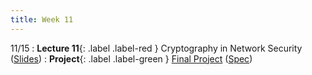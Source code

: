 ```yaml
---
title: Week 11
---
```


11/15
: **Lecture 11**{: .label .label-red } Cryptography in Network Security ([Slides](https://docs.google.com/presentation/d/101YMnbujO1VbDimgyhNvlJ-xP5uIlM2Qctqcnr63B9E/edit?usp=sharing))
: **Project**{: .label .label-green } [Final Project](https://datahub.berkeley.edu/hub/user-redirect/git-pull?repo=https%3A%2F%2Fgithub.com%2FCodebreakingAtCal%2FCodebreakingLabs&urlpath=tree%2FCodebreakingLabs%2FFinal_Project%2FPart_1%2Fproject.ipynb&branch=master) ([Spec](https://codebreakingatcal.org/docs/ProjectTest/Project%20Spec/Overview/))